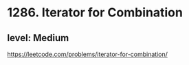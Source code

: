 # 1286. Iterator for Combination
## level: Medium

https://leetcode.com/problems/iterator-for-combination/
